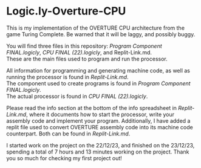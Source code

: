 # Logic.ly-Overture-CPU

This is my implementation of the OVERTURE CPU architecture from the game Turing Complete.
Be warned that it will be laggy, and possibly buggy.

You will find three files in this repository: *Program Component FINAL.logicly*, *CPU FINAL (22).logicly*, and Replit-Link.md.  
These are the main files used to program and run the processor.

All information for programming and generating machine code, as well as running the processor is found in *Replit-Link.md*.  
The component used to create programs is found in *Program Component FINAL.logicly*.  
The actual processor is found in *CPU FINAL (22).logicly*.  

Please read the info section at the bottom of the info spreadsheet in *Replit-Link.md*, where it documents how to start the processor, write your assembly code and implement your program.
Additionally, I have added a replit file used to convert OVERTURE assembly code into its machine code counterpart.
Both can be found in *Replit-Link.md*.

I started work on the project on the 22/12/23, and finished on the 23/12/23, spending a total of 7 hours and 13 minutes working on the project.
Thank you so much for checking my first project out!
